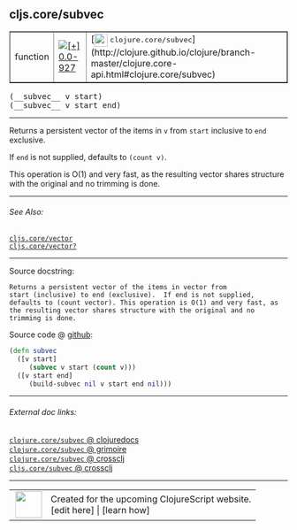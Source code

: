 ## cljs.core/subvec



 <table border="1">
<tr>
<td>function</td>
<td><a href="https://github.com/cljsinfo/cljs-api-docs/tree/0.0-927"><img valign="middle" alt="[+] 0.0-927" title="Added in 0.0-927" src="https://img.shields.io/badge/+-0.0--927-lightgrey.svg"></a> </td>
<td>
[<img height="24px" valign="middle" src="http://i.imgur.com/1GjPKvB.png"> <samp>clojure.core/subvec</samp>](http://clojure.github.io/clojure/branch-master/clojure.core-api.html#clojure.core/subvec)
</td>
</tr>
</table>


 <samp>
(__subvec__ v start)<br>
</samp>
 <samp>
(__subvec__ v start end)<br>
</samp>

---

Returns a persistent vector of the items in `v` from `start` inclusive to `end`
exclusive.

If `end` is not supplied, defaults to `(count v)`.

This operation is O(1) and very fast, as the resulting vector shares structure
with the original and no trimming is done.



---


###### See Also:

[`cljs.core/vector`](../cljs.core/vector.md)<br>
[`cljs.core/vector?`](../cljs.core/vectorQMARK.md)<br>

---


Source docstring:

```
Returns a persistent vector of the items in vector from
start (inclusive) to end (exclusive).  If end is not supplied,
defaults to (count vector). This operation is O(1) and very fast, as
the resulting vector shares structure with the original and no
trimming is done.
```


Source code @ [github](https://github.com/clojure/clojurescript/blob/r2322/src/cljs/cljs/core.cljs#L4360-L4369):

```clj
(defn subvec
  ([v start]
     (subvec v start (count v)))
  ([v start end]
     (build-subvec nil v start end nil)))
```

<!--
Repo - tag - source tree - lines:

 <pre>
clojurescript @ r2322
└── src
    └── cljs
        └── cljs
            └── <ins>[core.cljs:4360-4369](https://github.com/clojure/clojurescript/blob/r2322/src/cljs/cljs/core.cljs#L4360-L4369)</ins>
</pre>

-->

---



###### External doc links:

[`clojure.core/subvec` @ clojuredocs](http://clojuredocs.org/clojure.core/subvec)<br>
[`clojure.core/subvec` @ grimoire](http://conj.io/store/v1/org.clojure/clojure/1.7.0-beta3/clj/clojure.core/subvec/)<br>
[`clojure.core/subvec` @ crossclj](http://crossclj.info/fun/clojure.core/subvec.html)<br>
[`cljs.core/subvec` @ crossclj](http://crossclj.info/fun/cljs.core.cljs/subvec.html)<br>

---

 <table>
<tr><td>
<img valign="middle" align="right" width="48px" src="http://i.imgur.com/Hi20huC.png">
</td><td>
Created for the upcoming ClojureScript website.<br>
[edit here] | [learn how]
</td></tr></table>

[edit here]:https://github.com/cljsinfo/cljs-api-docs/blob/master/cljsdoc/cljs.core/subvec.cljsdoc
[learn how]:https://github.com/cljsinfo/cljs-api-docs/wiki/cljsdoc-files

<!--

This information was too distracting to show to readers, but I'll leave it
commented here since it is helpful to:

- pretty-print the data used to generate this document
- and show how to retrieve that data



The API data for this symbol:

```clj
{:description "Returns a persistent vector of the items in `v` from `start` inclusive to `end`\nexclusive.\n\nIf `end` is not supplied, defaults to `(count v)`.\n\nThis operation is O(1) and very fast, as the resulting vector shares structure\nwith the original and no trimming is done.",
 :ns "cljs.core",
 :name "subvec",
 :signature ["[v start]" "[v start end]"],
 :history [["+" "0.0-927"]],
 :type "function",
 :related ["cljs.core/vector" "cljs.core/vector?"],
 :full-name-encode "cljs.core/subvec",
 :source {:code "(defn subvec\n  ([v start]\n     (subvec v start (count v)))\n  ([v start end]\n     (build-subvec nil v start end nil)))",
          :title "Source code",
          :repo "clojurescript",
          :tag "r2322",
          :filename "src/cljs/cljs/core.cljs",
          :lines [4360 4369]},
 :full-name "cljs.core/subvec",
 :clj-symbol "clojure.core/subvec",
 :docstring "Returns a persistent vector of the items in vector from\nstart (inclusive) to end (exclusive).  If end is not supplied,\ndefaults to (count vector). This operation is O(1) and very fast, as\nthe resulting vector shares structure with the original and no\ntrimming is done."}

```

Retrieve the API data for this symbol:

```clj
;; from Clojure REPL
(require '[clojure.edn :as edn])
(-> (slurp "https://raw.githubusercontent.com/cljsinfo/cljs-api-docs/catalog/cljs-api.edn")
    (edn/read-string)
    (get-in [:symbols "cljs.core/subvec"]))
```

-->
